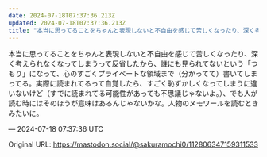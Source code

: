 ```yaml
---
date: 2024-07-18T07:37:36.213Z
updated: 2024-07-18T07:37:36.213Z
title: "本当に思ってることをちゃんと表現しないと不自由を感じて苦しくなったり、深く考えら[...]"
---
```


<p>本当に思ってることをちゃんと表現しないと不自由を感じて苦しくなったり、深く考えられなくなってしまうって反省したから、誰にも見られてないという「つもり」になって、心のすごくプライベートな領域まで（分かってて）書いてしまってる。実際に読まれてるって自覚したら、すごく恥ずかしくなってしまうに違いないけど（すでに読まれてる可能性があっても不思議じゃないよ。）、でも人が読む時にはそのほうが意味はあるんじゃないかな。人物のメモワールを読むときみたいに。</p>

&mdash; 2024-07-18 07:37:36 UTC

Original URL: https://mastodon.social/@sakuramochi0/112806347159311533
